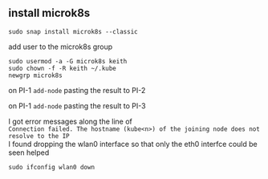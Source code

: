 ## install microk8s
`sudo snap install microk8s --classic`  

add user to the microk8s group
```
sudo usermod -a -G microk8s keith
sudo chown -f -R keith ~/.kube
newgrp microk8s
```

on PI-1
`add-node`
pasting the result to PI-2

on PI-1
`add-node`
pasting the result to PI-3

I got error messages along the line of  
`Connection failed. The hostname (kube<n>) of the joining node does not resolve to the IP`  
I found dropping the wlan0 interface so that only the eth0 interfce could be seen helped

`sudo ifconfig wlan0 down`
